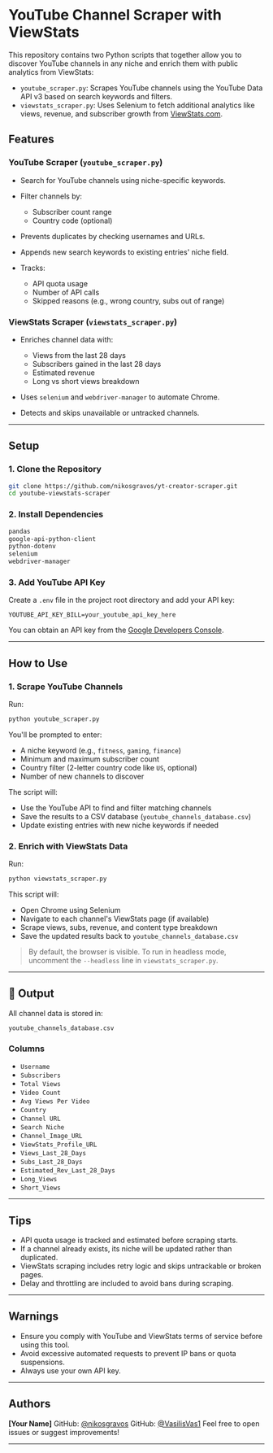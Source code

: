 
# YouTube Channel Scraper with ViewStats

This repository contains two Python scripts that together allow you to discover YouTube channels in any niche and enrich them with public analytics from ViewStats:

* `youtube_scraper.py`: Scrapes YouTube channels using the YouTube Data API v3 based on search keywords and filters.
* `viewstats_scraper.py`: Uses Selenium to fetch additional analytics like views, revenue, and subscriber growth from [ViewStats.com](https://www.viewstats.com).

## Features

### YouTube Scraper (`youtube_scraper.py`)

* Search for YouTube channels using niche-specific keywords.
* Filter channels by:

  * Subscriber count range
  * Country code (optional)
* Prevents duplicates by checking usernames and URLs.
* Appends new search keywords to existing entries' niche field.
* Tracks:

  * API quota usage
  * Number of API calls
  * Skipped reasons (e.g., wrong country, subs out of range)

### ViewStats Scraper (`viewstats_scraper.py`)

* Enriches channel data with:

  * Views from the last 28 days
  * Subscribers gained in the last 28 days
  * Estimated revenue
  * Long vs short views breakdown
* Uses `selenium` and `webdriver-manager` to automate Chrome.
* Detects and skips unavailable or untracked channels.

---

## Setup

### 1. Clone the Repository

```bash
git clone https://github.com/nikosgravos/yt-creator-scraper.git
cd youtube-viewstats-scraper
```

### 2. Install Dependencies

```txt
pandas
google-api-python-client
python-dotenv
selenium
webdriver-manager
```

### 3. Add YouTube API Key

Create a `.env` file in the project root directory and add your API key:

```env
YOUTUBE_API_KEY_BILL=your_youtube_api_key_here
```

You can obtain an API key from the [Google Developers Console](https://console.developers.google.com/).

---

## How to Use

### 1. Scrape YouTube Channels

Run:

```bash
python youtube_scraper.py
```

You'll be prompted to enter:

* A niche keyword (e.g., `fitness`, `gaming`, `finance`)
* Minimum and maximum subscriber count
* Country filter (2-letter country code like `US`, optional)
* Number of new channels to discover

The script will:

* Use the YouTube API to find and filter matching channels
* Save the results to a CSV database (`youtube_channels_database.csv`)
* Update existing entries with new niche keywords if needed

### 2. Enrich with ViewStats Data

Run:

```bash
python viewstats_scraper.py
```

This script will:

* Open Chrome using Selenium
* Navigate to each channel's ViewStats page (if available)
* Scrape views, subs, revenue, and content type breakdown
* Save the updated results back to `youtube_channels_database.csv`

> By default, the browser is visible. To run in headless mode, uncomment the `--headless` line in `viewstats_scraper.py`.

---

## 📂 Output

All channel data is stored in:

```
youtube_channels_database.csv
```

### Columns

* `Username`
* `Subscribers`
* `Total Views`
* `Video Count`
* `Avg Views Per Video`
* `Country`
* `Channel URL`
* `Search Niche`
* `Channel_Image_URL`
* `ViewStats_Profile_URL`
* `Views_Last_28_Days`
* `Subs_Last_28_Days`
* `Estimated_Rev_Last_28_Days`
* `Long_Views`
* `Short_Views`

---

## Tips

* API quota usage is tracked and estimated before scraping starts.
* If a channel already exists, its niche will be updated rather than duplicated.
* ViewStats scraping includes retry logic and skips untrackable or broken pages.
* Delay and throttling are included to avoid bans during scraping.

---

## Warnings

* Ensure you comply with YouTube and ViewStats terms of service before using this tool.
* Avoid excessive automated requests to prevent IP bans or quota suspensions.
* Always use your own API key.

---

## Authors

**\[Your Name]**
GitHub: [@nikosgravos](https://github.com/nikosgravos)
GitHub: [@VasilisVas1](https://github.com/VasilisVas1)
Feel free to open issues or suggest improvements!

---
